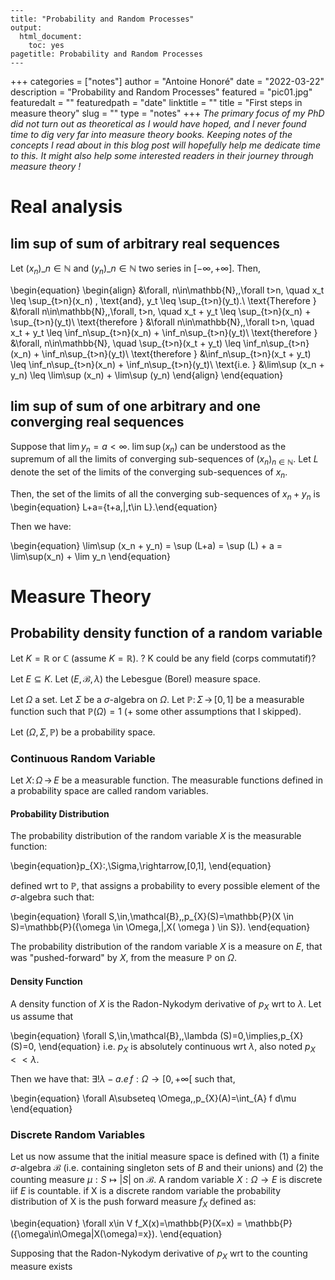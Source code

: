 ```
---
title: "Probability and Random Processes"
output:
  html_document:
    toc: yes
pagetitle: Probability and Random Processes
---
```
+++
categories = ["notes"]
author = "Antoine Honoré"
date = "2022-03-22"
description = "Probability and Random Processes"
featured = "pic01.jpg"
featuredalt = ""
featuredpath = "date"
linktitle = ""
title = "First steps in measure theory"
slug = ""
type = "notes"
+++
*The primary focus of my PhD did not turn out as theoretical as I would have hoped, and I never found time to dig very far into measure theory books. Keeping notes of the concepts I read about in this blog post will hopefully help me dedicate time to this. It might also help some interested readers in their journey through measure theory !*

# Real analysis

## lim sup of sum of arbitrary real sequences

Let $(x_n)\_{n\in\mathbb{N}}$ and  $(y_n)\_{n\in\mathbb{N}}$ two series in $[-\infty, +\infty]$.
Then,

\begin{equation}
\begin{align}
&\forall\, n\in\mathbb{N},\,\forall t>n, \quad x_t \leq \sup_{t>n}(x_n) \, \text{and}\, y_t \leq \sup_{t>n}(y_t).\\
\text{Therefore } &\forall n\in\mathbb{N},\,\forall\, t>n, \quad x_t + y_t \leq \sup_{t>n}(x_n) +  \sup_{t>n}(y_t)\\
\text{therefore } &\forall n\in\mathbb{N},\,\forall t>n, \quad x_t + y_t \leq \inf_n\sup_{t>n}(x_n) +  \inf_n\sup_{t>n}(y_t)\\
\text{therefore } &\forall\, n\in\mathbb{N}, \quad  \sup_{t>n}(x_t + y_t) \leq \inf_n\sup_{t>n}(x_n) +  \inf_n\sup_{t>n}(y_t)\\
\text{therefore } &\inf_n\sup_{t>n}(x_t + y_t) \leq \inf_n\sup_{t>n}(x_n) +  \inf_n\sup_{t>n}(y_t)\\
\text{i.e. } &\lim\sup (x_n + y_n) \leq \lim\sup (x_n) +  \lim\sup (y_n)
\end{align}
\end{equation}

## lim sup of sum of one arbitrary and one converging real sequences
Suppose that $\lim y_n = a<\infty$.
$\lim\sup(x_n)$ can be understood as the supremum of all the limits of converging sub-sequences of $(x_n)_{n\in\mathbb{N}}$.
Let $L$ denote the set of the limits of the converging sub-sequences of $x_n$.

Then, the set of the limits of all the converging sub-sequences of $x_n + y_n$ is 
\begin{equation} L+a=\{t+a\,|\,t\in L\}.\end{equation}

Then we have:

\begin{equation}
\lim\sup (x_n + y_n) = \sup (L+a) = \sup (L) + a = \lim\sup(x_n) + \lim y_n
\end{equation}


# Measure Theory
## Probability density function of a random variable

Let $K=\mathbb{R}$ or $\mathbb{C}$ (assume $K=\mathbb{R}$). ? K could be any field (corps commutatif)?

Let $E\subseteq K$. Let $(E,\,\mathcal{B},\,\lambda)$ the Lebesgue (Borel) measure space.

Let $\Omega$ a set. Let $\Sigma$ be a $\sigma$-algebra on $\Omega$. Let $\mathbb{P}:\,\Sigma\,\rightarrow\,[0,1]$ be a measurable function such that $\mathbb{P}(\Omega)=1$ (+ some other assumptions that I skipped).

Let $(\Omega,\,\Sigma,\,\mathbb{P})$ be a probability space.

### Continuous Random Variable

Let $X:\,\Omega\,\rightarrow\,E$ be a measurable function. The measurable functions defined in a probability space are called random variables.

#### Probability Distribution

The probability distribution of the random variable $X$ is the measurable function: 

\begin{equation}p_{X}:\,\Sigma\,\rightarrow\,[0,1], \end{equation}

defined wrt to $\mathbb{P}$, that assigns a probability to every possible element of the $\sigma$-algebra such that: 

\begin{equation} \forall S\,\in\,\mathcal{B},\,p_{X}(S)=\mathbb{P}(X \in S)=\mathbb{P}(\{\omega \in \Omega\,|\,X( \omega ) \in S\}). \end{equation} 

The probability distribution of the random variable $X$ is a measure on $E$, that was "pushed-forward" by $X$, from the measure $\mathbb{P}$ on $\Omega$.

#### Density Function

A density function of $X$ is the Radon-Nykodym derivative of $p_X$ wrt to $\lambda$. Let us assume that 

\begin{equation} \forall S\,\in\,\mathcal{B},\,\lambda (S)=0\,\implies\,p_{X}(S)=0, \end{equation} i.e. $p_{X}$ is absolutely continuous wrt $\lambda$, also noted $p_{X} << \lambda$. 

Then we have that: $\exists ! \lambda-a.e\, f:\Omega\rightarrow [0,+\infty[$ such that,

\begin{equation}  \forall A\subseteq \Omega,\,p_{X}(A)=\int_{A} f d\mu \end{equation} 

### Discrete Random Variables
Let us now assume that the initial measure space is defined with (1) a finite $\sigma$-algebra $\mathcal{B}$ (i.e. containing singleton sets of $B$ and their unions) and (2) the counting measure $\mu:S\mapsto |S|$ on $\mathcal{B}$.
A random variable $X:\Omega\rightarrow E$ is discrete iif $E$ is countable.
if X is a discrete random variable the probability distribution of X is the push forward measure $f_X$ defined as:

\begin{equation} \forall x\in V f_X(x)=\mathbb{P}(X=x) = \mathbb{P}(\{\omega\in\Omega|X(\omega)=x\}). \end{equation}

Supposing that the Radon-Nykodym derivative of $p_X$ wrt to the counting measure exists
